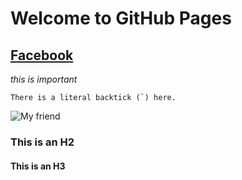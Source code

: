 # Welcome to GitHub Pages

## [Facebook](https://www.facebook.com/chen.han.3597)
  *this is important*
  
  ``There is a literal backtick (`) here.``
  
  ![My friend](/path/to/try/123-1502.jpg)
  

### This is an H2

#### This is an H3
